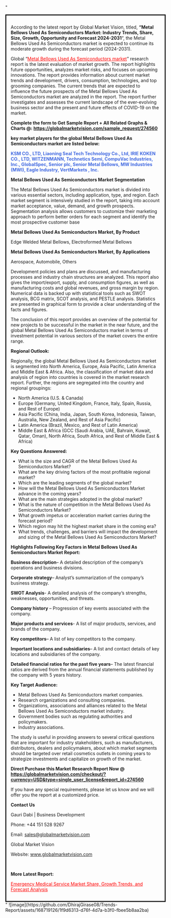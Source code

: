 "<div style='border: 3px solid black; padding: 1em;'>

According to the latest report by Global Market Vision, titled, <strong>“Metal Bellows Used As Semiconductors Market: Industry Trends, Share, Size, Growth, Opportunity and Forecast 2024-2031</strong>“, the Metal Bellows Used As Semiconductors market is expected to continue its moderate growth during the forecast period (2024-2031).

Global “<a style='color: #ff0000;' href='https://globalmarketvision.com/reports/global-metal-bellows-used-as-semiconductors-market/274560'>Metal Bellows Used As Semiconductors market</a>” research report is the latest evaluation of market growth. The report highlights future opportunities, analyzes market risks, and focuses on upcoming innovations. The report provides information about current market trends and development, drivers, consumption, technologies, and top grooming companies. The current trends that are expected to influence the future prospects of the Metal Bellows Used As Semiconductors market are analyzed in the report. The report further investigates and assesses the current landscape of the ever-evolving business sector and the present and future effects of COVID-19 on the market.

<strong>Complete the form to Get Sample Report + All Related Graphs &amp; Charts @: <a style='color: #ff0000;' href='https://globalmarketvision.com/sample_request/274560?utm_source=linkedinPulse&utm_medium=SN&utm_campaign=SN'><strong>https://globalmarketvision.com/sample_request/274560</strong></a></strong>

<strong>key market players for the global Metal Bellows Used As Semiconductors market are listed below:</strong>

<strong style='color: #4169e1;'>KSM CO., LTD, Liaoning Seal Tech Technology Co., Ltd, IRIE KOKEN CO., LTD, WITZENMANN, Technetics Semi, CompuVac Industries, Inc., GlobalSpec, Senior plc, Senior Metal Bellows, MW Industries (MWI), Eagle Industry, VertMarkets , Inc.</strong>

<strong>Metal Bellows Used As Semiconductors Market Segmentation</strong>

The Metal Bellows Used As Semiconductors market is divided into various essential sectors, including application, type, and region. Each market segment is intensively studied in the report, taking into account market acceptance, value, demand, and growth prospects. Segmentation analysis allows customers to customize their marketing approach to perform better orders for each segment and identify the most prospective customer base

<strong>Metal Bellows Used As Semiconductors Market, By Product</strong>

Edge Welded Metal Bellows, Electroformed Metal Bellows

<strong>Metal Bellows Used As Semiconductors Market, By Applications</strong>

Aerospace, Automobile, Others

Development policies and plans are discussed, and manufacturing processes and industry chain structures are analyzed. This report also gives the import/export, supply, and consumption figures, as well as manufacturing costs and global revenues, and gross margin by region. Numerical data is backed up with statistical tools such as SWOT analysis, BCG matrix, SCOT analysis, and PESTLE analysis. Statistics are presented in graphical form to provide a clear understanding of the facts and figures.

The conclusion of this report provides an overview of the potential for new projects to be successful in the market in the near future, and the global Metal Bellows Used As Semiconductors market in terms of investment potential in various sectors of the market covers the entire range.

<strong>Regional Outlook:</strong>

Regionally, the global Metal Bellows Used As Semiconductors market is segmented into North America, Europe, Asia Pacific, Latin America and Middle East &amp; Africa. Also, the classification of market data and analysis of region into countries is covered in the market research report. Further, the regions are segregated into the country and regional groupings:
<ul>
  <li>North America (U.S. &amp; Canada)</li>
  <li>Europe (Germany, United Kingdom, France, Italy, Spain, Russia, and Rest of Europe)</li>
  <li>Asia Pacific (China, India, Japan, South Korea, Indonesia, Taiwan, Australia, New Zealand, and Rest of Asia Pacific)</li>
  <li>Latin America (Brazil, Mexico, and Rest of Latin America)</li>
  <li>Middle East &amp; Africa (GCC (Saudi Arabia, UAE, Bahrain, Kuwait, Qatar, Oman), North Africa, South Africa, and Rest of Middle East &amp; Africa)</li>
</ul>
<strong>Key Questions Answered:</strong>
<ul>
  <li>What is the size and CAGR of the Metal Bellows Used As Semiconductors Market?</li>
  <li>What are the key driving factors of the most profitable regional market?</li>
  <li>Which are the leading segments of the global market?</li>
  <li>How will the Metal Bellows Used As Semiconductors Market advance in the coming years?</li>
  <li>What are the main strategies adopted in the global market?</li>
  <li>What is the nature of competition in the Metal Bellows Used As Semiconductors Market?</li>
  <li>What growth impetus or acceleration market carries during the forecast period?</li>
  <li>Which region may hit the highest market share in the coming era?</li>
  <li>What trends, challenges, and barriers will impact the development and sizing of the Metal Bellows Used As Semiconductors Market?</li>
</ul>
<strong>Highlights Following Key Factors in Metal Bellows Used As Semiconductors Market Report:</strong>

<strong>Business description</strong>– A detailed description of the company’s operations and business divisions.

<strong>Corporate strategy</strong>– Analyst’s summarization of the company’s business strategy.

<strong>SWOT Analysis</strong>- A detailed analysis of the company’s strengths, weaknesses, opportunities, and threats.

<strong>Company history</strong> – Progression of key events associated with the company.

<strong>Major products and services</strong>- A list of major products, services, and brands of the company.

<strong>Key competitors</strong>– A list of key competitors to the company.

<strong>Important locations and subsidiaries</strong>– A list and contact details of key locations and subsidiaries of the company.

<strong>Detailed financial ratios for the past five years</strong>– The latest financial ratios are derived from the annual financial statements published by the company with 5 years history.

<strong>Key Target Audience:</strong>
<ul>
  <li>Metal Bellows Used As Semiconductors market companies.</li>
  <li>Research organizations and consulting companies.</li>
  <li>Organizations, associations and alliances related to the Metal Bellows Used As Semiconductors market industry.</li>
  <li>Government bodies such as regulating authorities and policymakers.</li>
  <li>Industry associations.</li>
</ul>
The study is useful in providing answers to several critical questions that are important for industry stakeholders, such as manufacturers, distributors, dealers and policymakers, about which market segments should be targeted over retail cosmetics outlets in coming years to strategize investments and capitalize on growth of the market.

<strong>Direct Purchase this Market Research Report Now @ </strong><strong><a style='color: #ff0000;' href='https://globalmarketvision.com/checkout/?currency=USD&type=single_user_license&report_id=274560?utm_source=linkedinPulse&utm_medium=SN&utm_campaign=SN'><strong>https://globalmarketvision.com/checkout/?currency=USD&type=single_user_license&report_id=274560</strong></a></strong>

If you have any special requirements, please let us know and we will offer you the report at a customized price.
<p id='ember58' class='ember-view reader-content-blocks__paragraph'><strong>Contact Us</strong></p>
<p id='ember59' class='ember-view reader-content-blocks__paragraph'>Gauri Dabi | Business Development</p>
<p id='ember60' class='ember-view reader-content-blocks__paragraph'>Phone: +44 151 528 9267</p>
Email: <a href='mailto:sales@globalmarketvision.com'>sales@globalmarketvision.com</a>

Global Market Vision

Website: <a href='http://www.globalmarketvision.com'>www.globalmarketvision.com</a>

&nbsp;

<strong>More Latest Report:</strong>

<a style='color: #ff0000;' href='https://medium.com/@namratasonawane27/emergency-medical-service-market-share-growth-trends-and-forecast-analysis-debfccc4c0da'>Emergency Medical Service Market Share, Growth Trends, and Forecast Analysis</a>

</div>"
![image](https://github.com/DhirajGirase08/Trends-Report/assets/168719126/1f9d6313-d76f-4d7a-b3f0-fbee5b8aa2ba)

